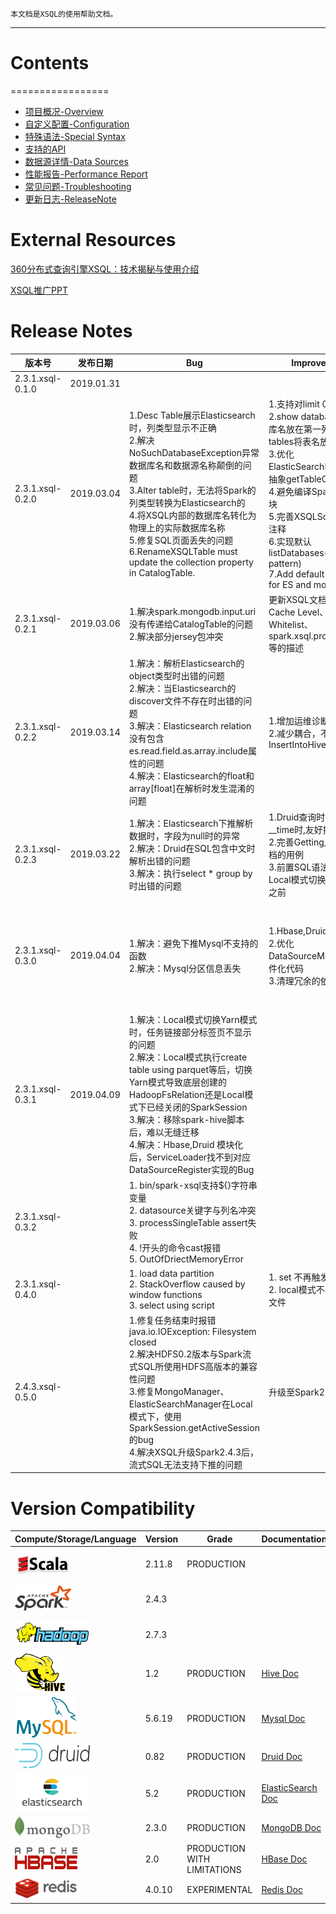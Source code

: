 	本文档是XSQL的使用帮助文档。

--------------------------------------------------------------------------------------------------------------------


# Contents
=================

- [项目概况-Overview](getting_started/Getting_Started.md)
- [自定义配置-Configuration](tutorial/configuration.md)
- [特殊语法-Special Syntax](tutorial/syntax.md)
- [支持的API](tutorial/api.md)
- [数据源详情-Data Sources](datasources/common.md)
- [性能报告-Performance Report](performance_report/common.md)
- [常见问题-Troubleshooting](troubleshooting/common.md)
- [更新日志-ReleaseNote](#version-compatibility)

# External Resources

[360分布式查询引擎XSQL：技术揭秘与使用介绍](getting_started/360分布式查询引擎XSQL技术揭秘与使用介绍.pdf)

[XSQL推广PPT](getting_started/xsql推广ppt.pdf)

# Release Notes

| 版本号           | 发布日期       | Bug                  | Improvement | New Feature |
| ---------------- | -------------------- | ----------- | ----------- | ---------------- |
| 2.3.1.xsql-0.1.0 | 2019.01.31 |  |  |  |
| 2.3.1.xsql-0.2.0 | 2019.03.04 | 1.Desc Table展示Elasticsearch时，列类型显示不正确<br />2.解决NoSuchDatabaseException异常数据库名和数据源名称颠倒的问题<br />3.Alter table时，无法将Spark的列类型转换为Elasticsearch的<br />4.将XSQL内部的数据库名转化为物理上的实际数据库名称<br />5.修复SQL页面丢失的问题<br />6.RenameXSQLTable must update the collection property in CatalogTable. | 1.支持对limit 0时的探测<br />2.show databases将数据库名放在第一列，show tables将表名放在第一列<br />3.优化ElasticSearchManager，抽象getTableOption<br />4.避免编译Spark core模块<br />5.完善XSQLSqlParser的注释<br />6.实现默认listDatabases(ds, pattern)<br />7.Add default options for ES and mongo. | 1.增加Cache Level机制<br />2.支持 SQL页面显示查询语句<br />3.HBase限制非索引字段查询和增删表, force=true强制开启<br />4.Add rename table syntax for MongoDB. |
| 2.3.1.xsql-0.2.1 | 2019.03.06 | 1.解决spark.mongodb.input.uri没有传递给CatalogTable的问题<br />2.解决部分jersey包冲突 | 更新XSQL文档，增加对Cache Level、Whitelist、spark.xsql.properties.file等的描述 |  |
| 2.3.1.xsql-0.2.2 | 2019.03.14 | 1.解决：解析Elasticsearch的object类型时出错的问题<br />2.解决：当Elasticsearch的discover文件不存在时出错的问题<br />3.解决：Elasticsearch relation没有包含es.read.field.as.array.include属性的问题<br />4.解决：Elasticsearch的float和array[float\]在解析时发生混淆的问题 | 1.增加运维诊断文档<br />2.减少耦合，不再修改InsertIntoHiveTable | 1.增加Add datasource语法<br />2.增加Remove\|Refresh datasource语法<br />3.增加探索Elasticsearch的字段schema的功能 |
| 2.3.1.xsql-0.2.3 | 2019.03.22 | 1.解决：Elasticsearch下推解析数据时，字段为null时的异常<br />2.解决：Druid在SQL包含中文时解析出错的问题<br />3.解决：执行select * group by时出错的问题 | 1.Druid查询时没有指定__time时,友好提示用户<br />2.完善Getting_Started文档的用例<br />3.前置SQL语法校验到Local模式切换Yarn模式之前 | 1.Druid支持二级缓存 |
| 2.3.1.xsql-0.3.0 | 2019.04.04 | 1.解决：避免下推Mysql不支持的函数<br />2.解决：Mysql分区信息丢失 | 1.Hbase,Druid 模块化<br />2.优化 DataSourceManager插件化代码<br />3.清理冗余的依赖 | 1.支持给SQL中可以下推的子查询加别名<br />2.Elasticsearch支持Scroll接口，加速查询效率<br />3.Elasticsearch支持es.read.field.empty.as.null配置<br />4.增加Hive 权限验证模块spark-authorizer |
| 2.3.1.xsql-0.3.1 | 2019.04.09 | 1.解决：Local模式切换Yarn模式时，任务链接部分标签页不显示的问题<br />2.解决：Local模式执行create table using parquet等后，切换Yarn模式导致底层创建的HadoopFsRelation还是Local模式下已经关闭的SparkSession<br />3.解决：移除spark-hive脚本后，难以无缝迁移<br />4.解决：Hbase,Druid 模块化后，ServiceLoader找不到对应DataSourceRegister实现的Bug |             | 1. 保留支持bin/spark-hive<br />2. Hbase、Druid需额外配置，从而控制jars大小 |
| 2.3.1.xsql-0.3.2 |  | 1. bin/spark-xsql支持${}字符串变量<br />2. datasource关键字与列名冲突<br />3. processSingleTable assert失败<br />4. !开头的命令cast报错<br />5. OutOfDriectMemoryError | | 1. 支持Hive的remove datasource if exists<br />2. 支持Hive的insert overwrite directory using xxx<br />3. 增加Yarn优先级控制参数spark-sql --priority |
| 2.3.1.xsql-0.4.0 |  | 1. load data partition<br/>2. StackOverflow caused by window functions<br/> 3. select using script| 1. set 不再触发job <br/>2. local模式不再产生日志文件  | 1.支持Hive的distribute by<br/> 2.接入Kafka数据源 |
| 2.4.3.xsql-0.5.0 |  | 1.修复任务结束时报错java.io.IOException: Filesystem closed<br />2.解决HDFS0.2版本与Spark流式SQL所使用HDFS高版本的兼容性问题<br/>3.修复MongoManager、ElasticSearchManager在Local模式下，使用SparkSession.getActiveSession的bug<br/>4.解决XSQL升级Spark2.4.3后，流式SQL无法支持下推的问题 | 升级至Spark2.4.3核心   | 支持流式SQL计算Kafka数据 |


# Version Compatibility

| Compute/Storage/Language                                     | Version | Grade                       | Documentation                                               | Notes                                                        |
| ------------------------------------------------------------ | ------- | --------------------------- | ----------------------------------------------------------- | ------------------------------------------------------------ |
| <img src="images/scala.png" width="90" height="40" />        | 2.11.8  | PRODUCTION                  |                                                             | Data API is built on scala 2.11.8  |
| <img src="images/spark.png" width="90" height="40" />        | 2.4.3 |                             |                                                             | This is the recommended version      |
| <img src="images/hadoop.png" width="120" height="40" />      | 2.7.3   |                             |                                                             | This is the recommended version      |
| <img src="images/hive.png" width="80" height="60" />         | 1.2     | PRODUCTION                  | [Hive Doc](datasources/hive.md)                        |                                    |
| <img src="images/mysql.png" width="100" height="67" />       | 5.6.19    | PRODUCTION                  | [Mysql Doc](datasources/mysql.md)                      | POWER BY mysql-jdbc                   |
| <img src="images/druid.png" width="120" height="40" />       | 0.82    | PRODUCTION                  | [Druid Doc](datasources/druid.md)                      |                                   |
| <img src="images/elasticsearch.png" width="120" height="60" /> | 5.2  | PRODUCTION                  | [ElasticSearch Doc](datasources/elasticsearch.md)      |        |
| <img src="images/mongo.png" width="120" height="35" />       | 2.3.0    | PRODUCTION                  | [MongoDB Doc](datasources/mongo.md)                      |                                  |
| <img src="images/hbase.png" width="100" height="35" />       | 2.0     | PRODUCTION WITH LIMITATIONS | [HBase Doc](datasources/hbase.md)                      | POWER BY SHC Connector  |
| <img src="images/redis.png" width="100" height="33" />       | 4.0.10    | EXPERIMENTAL                  | [Redis Doc](datasources/redis.md)                      | POWER BY jedis                                  |
